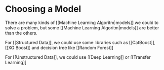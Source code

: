 # Choosing  a Model
There are many kinds of [[Machine Learning Algoritm|models]] we could to solve a problem, but some [[Machine Learning Algoritm|models]] are better than the others.

For [[Structured Data]], we could use some libraries such as [[CatBoost]], [[XG Boost]] and decision tree like [[Random Forest]]

For [[Unstructured Data]], we could use [[Deep Learning]] or [[Transfer Learning]]


